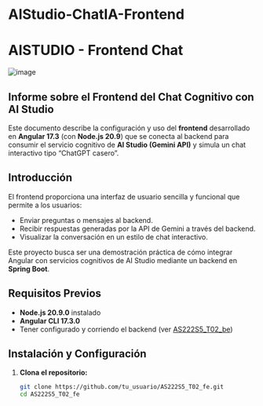 # AIStudio-ChatIA-Frontend 
# AISTUDIO - Frontend Chat  

![image](https://github.com/user-attachments/assets/60846cfd-34ab-4978-80a7-a9f794f811ba)  

## Informe sobre el Frontend del Chat Cognitivo con AI Studio  

Este documento describe la configuración y uso del **frontend** desarrollado en **Angular 17.3** (con **Node.js 20.9**) que se conecta al backend para consumir el servicio cognitivo de **AI Studio (Gemini API)** y simula un chat interactivo tipo “ChatGPT casero”.  

## Introducción  

El frontend proporciona una interfaz de usuario sencilla y funcional que permite a los usuarios:  
- Enviar preguntas o mensajes al backend.  
- Recibir respuestas generadas por la API de Gemini a través del backend.  
- Visualizar la conversación en un estilo de chat interactivo.  

Este proyecto busca ser una demostración práctica de cómo integrar Angular con servicios cognitivos de AI Studio mediante un backend en **Spring Boot**.  

## Requisitos Previos  

- **Node.js 20.9.0** instalado  
- **Angular CLI 17.3.0**  
- Tener configurado y corriendo el backend (ver [AS222S5_T02_be](../AS222S5_T02_be))  

## Instalación y Configuración  

1. **Clona el repositorio:**  

   ```bash
   git clone https://github.com/tu_usuario/AS222S5_T02_fe.git
   cd AS222S5_T02_fe
